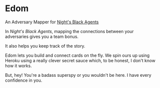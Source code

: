 # Edom

An Adversary Mapper for [Night's Black Agents](http://pelgranepress.com)

In *Night's Black Agents*, mapping the connections between your adversaries gives you a team bonus.

It also helps you keep track of the story.

Edom lets you build and connect cards on the fly. We spin ours up using Heroku using a really clever secret sauce which, to be honest, I don't know how it works.

But, hey! You're a badass superspy or you wouldn't be here. I have every confidence in you.

